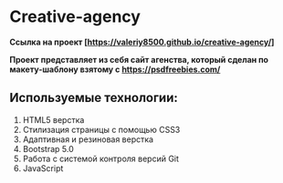 # Creative-agency
**Ссылка на проект [https://valeriy8500.github.io/creative-agency/]**

**Проект представляет из себя сайт агенства, который сделан по макету-шаблону взятому с https://psdfreebies.com/**

## Используемые технологии:

1. HTML5 верстка
2. Стилизация страницы с помощью CSS3
3. Адаптивная и резиновая верстка
4. Bootstrap 5.0
5. Работа с системой контроля версий Git
6. JavaScript
